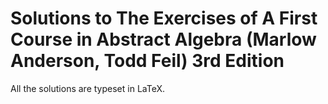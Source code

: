 # Solutions to The Exercises of A First Course in Abstract Algebra (Marlow Anderson, Todd Feil) 3rd Edition

All the solutions are typeset in LaTeX.
